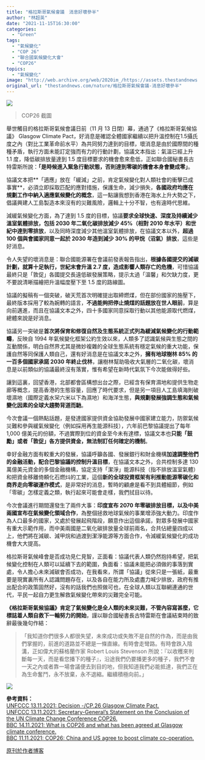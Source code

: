 ```yaml
---
title: "格拉斯哥氣候會議　消息好壞參半"
author: "林超英"
date: "2021-11-15T16:30:00"
categories:
  - "Green"
tags:
  - "氣候變化"
  - "COP 26"
  - "聯合國氣候變化大會"
  - "COP26"
topics:
  - "氣候變化"
image: "http://web.archive.org/web/2020im_/https://assets.thestandnews.com/media/photos/04455243455346552345.png"
original_url: "thestandnews.com/nature/格拉斯哥氣候會議-消息好壞參半"
---
```

![](http://web.archive.org/web/2020im_/https://assets.thestandnews.com/media/photos/04455243455346552345.png)
> COP26 截圖

舉世觸目的格拉斯哥氣候會議日前（11 月 13 日閉）幕，通過了《格拉斯哥氣候協議》 Glasgow Climate Pact，好消息是確認全體國家繼續以把升溫控制在1.5攝氏度之內（對比工業革命前水平）為共同努力達到的目標，壞消息是由於國際間的種種矛盾，執行方面未能訂定強而有力的行動計劃，協議文本指出：氣溫已經上升 1.1 度，降低碳排放量達到 1.5 度目標要求的機會愈來愈低，正如聯合國秘書長古特雷斯所說：**「是時候進入緊急行動狀態，否則達到零碳的機會本身會變成零」**。

協議文本把**「適應」放在「緩減」之前，肯定氣候變化對人類社會的衝擊已成事實**，必須立即採取匹配的應對措施，保護生命，減少損失，**各國政府均應在規劃工作中納入適應氣候變化的概念**，這一點讓我想到香港在海水上升大勢之下，倡議興建人工島製造本來沒有的災難風險，邏輯上十分不智，也有違時代思維。

減緩氣候變化方面，為了達到 1.5 度的目標，協議**要求全球快速、深度及持續減少溫室氣體排放，包括 2030 年二氧化碳排放減少 45%（相對 2010 年水平）和世紀中達到零排放**，以及同時深度減少其他溫室氣體排放，在協議文本以外，**超過 100 個與會國家同意一起於 2030 年造到減少 30% 的甲烷（沼氣）排放**，這些是好消息。

令人失望的壞消息是：聯合國能源署在會議前發表報告指出，**根據各國提交的減碳計劃，就算十足執行，世紀末會升溫 2.7 度，造成影響人類存亡的危機**，可惜協議最終只是「敦促」各國提交長遠低碳發展策略，提示太過「溫馨」和欠缺力度，更不要說清晰描繪把升溫幅度壓下至 1.5 度的路線圖。

協議的擬稿有一個突破，破天荒首次明確提出取締燃煤，但在部份國家的施壓下，最終版本採用了較為婉轉的語言，**不過能夠把停止燒煤的話題放在世人眼前**，算是向前邁進，而且在協議文本之外，四十多國家同意採取行動以其他能源取代燃煤，總體來說是好消息。

協議另一突破是**首次將保育和修復自然及生態系統正式列為緩減氣候變化的行動範疇**，反映自 1994 年氣候變化框架公約生效以來，人類多了認識氣候與生態之間的互動關係，明白自然界尤其是微妙複雜的全球生態系統有穩定氣候的重大功能，保護自然等同保護人類自己，還有好消息是在協議文本之外，**擁有地球樹林 85% 的一百多個國家承諾 2030 年終止伐林**，讓樹林幫助吸收大氣層的二氧化碳，壞消息是以前類似的協議最終沒有落實，惟有希望在新時代氣氛下今次能做得好些。

讓到這裏，回望香港，北部都會區構想出台之際，已經含有保育濕地和提供生物走廊等概念，提高香港的生態容量，回應了時代要求，但是另一項目人工島填海則破壞濕地（國際定義水罙六米以下為濕地）和海洋生態，**與規劃發展強調生態和氣候變化因素的全球大趨勢背道而馳**。

今次會議一個熱點話題，是發達國家提供資金協助發展中國家建立能力，防禦氣候災難和參與緩氣候變化（例如採用再生能源科技），六年前巴黎協議提出了每年 1,000 億美元的份額，不過實際到位的資金至今未有達標，協議文本也**只能「鼓勵」或者「敦促」各方提供資金，無法制訂任何確定的機制**。

幸好金融方面有較重大的發展，協議呼籲各國、發展銀行和財金機構**加速調整他們的金融活動，配合巴黎協議的控制升溫目標**，在協議文本之外，合共椌制多達 130 萬億美元資金的多個金融機構，協定支持「潔淨」能源科技（指不排放溫室氣體）和把資金移離倚頼化石燃炓的工業，這個**新的全球投資框架有利推動能源零碳化和商界走向零碳運作模式**，是非常好的消息，暫時的顧慮是看不到具體細節，例如「零碳」怎樣定義之類，執行起來可能會走樣，我們拭目以待。

今次會議進行期間還發生了兩件大事：**印度宣布 2070 年零碳排放目標，以及中美兩國宣布在氣候變化領域合作**，為整個拯救地球氣候的事業增添強大動力。印度作為人口最多的國家，又處於發展起飛階段，願意作出這個承諾，對眾多發展中國家有重大示範作用，而中美兩國是二氧化碳排放量全球前兩名，合共佔總量四成以上，他們將在減碳、減甲烷和過渡到潔淨能源等方面合作，令減緩氣候變化的成功機會大大提高。

格拉斯哥氣候峰會是否成功見仁見智，正面看：協議代表人類仍然抱持希望，把氣候變化控制在人類可以延續下去的範圍，負面看：協議未能把必須做的事落到實處，令人擔心未來減碳會否成功，在我看來，所謂「協議」從來只是一張紙，最重要是現實裏所有人認識問題存在，以及各自在能力所及處盡力喊少排放，政府有推出配合的政策固然好，沒有的話我們也照做可也，在全球人類以互聯網連通的世代，平民一起自力更生解救氣候變化帶來的災難完全可能。

**《格拉斯哥氣候協議》肯定了氣候變化是全人類的未來災難，不管內容寫甚麼，它標誌着人類自救下一輪努力的開始**，謹以聯合國秘書長古特雷斯在會議結束時的致辭最後幾句作結：

> 「我知道你們很多人都很失望，未來成功或失敗不是自然的作為，而是由我們掌握的，前進的道路並不總是一條直線。有時會走彎路。有時會跌入陰溝，正如偉大的蘇格蘭作家 Robert Louis Stevenson 所說：『以收穫來判斷每一天，而是看您播下的種子』，沿途我們仍要播更多的種子，我們不會一天之內或者靠一場會議便去到目的地，但我知道我們必能抵達，我們正在為生命奮鬥，永不放棄，永不退縮。繼續積極向前。」

![](http://web.archive.org/web/2020im_/https://assets.thestandnews.com/media/photos/SG_1wbKTj1.png)

**參考資料：**  
[UNFCCC 13.11.2021: Decision -/CP.26 Glasgow Climate Pact.](http://web.archive.org/web/20211117125116/https://unfccc.int/sites/default/files/resource/cop26_auv_2f_cover_decision.pdf)    
[UNFCCC 13.11.2021: Secretary-General’s Statement on the Conclusion of the UN Climate Change Conference COP26.](http://web.archive.org/web/20211117125116/https://unfccc.int/news/secretary-general-s-statement-on-the-conclusion-of-the-un-climate-change-conference-cop26)   
[BBC 14.11.2021: What is COP26 and what has been agreed at Glasgow climate conference.](http://web.archive.org/web/20211117125116/https://www.bbc.com/news/science-environment-56901261)  
[BBC 11.11.2021: COP26: China and US agree to boost climate co-operation.](http://web.archive.org/web/20211117125116/https://www.bbc.com/news/science-environment-59238869?piano-header)

[原刊於作者博客](http://web.archive.org/web/20211117125116/https://tiandiyouqing.blogspot.com/2021/11/blog-post.html)